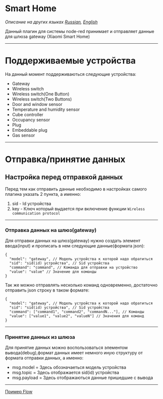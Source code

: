 # Smart Home
*Описание на других языках [Russian](README.md), [English](README.en-US.md)*

Данный плагин для системы node-red принимает и отправляет данные для шлюза gateway (Xiaomi Smart Home)
****
# Поддерживаемые устройства
На данный момент поддерживаються следующие устройства:
- Gateway
- Wireless switch
- Wireless switch(One Button)
- Wireless switch(Two Buttons)
- Door and window sensor
- Temperature and humidity sensor
- Cube controller
- Occupancy sensor
- Plug
- Embeddable plug
- Gas sensor
****
# Отправка/принятие данных
## Настройка перед отправкой данных
Перед тем как отправить данные необходимо в настройках самого плагина указать 2 пункта, а именно:
1. sid - Id устройства
2. key - Ключ который выдается при включение функции `Wireless communication protocol`
****
### Отправка данных на шлюз(gateway)
Для отправки данных на шлюз(gateway) нужно создать элемент ввода(input) и прописать в нем следующие данные(формата json):
```
{
  "model": "gateway", // Модель устройства к которой надо обратиться
  "sid": "sid(id) устройства", // Sid устройства
  "command": "command", // Команда для отправки на устройство
  "value": "value" // Значение для команды
}
```
Так же можно отправлять несколько команд одновременно, достаточно отправить json строку в таком формате:
```
{
  "model": "gateway", // Модель устройства к которой надо обратиться 
  "sid": "sid(id) устройства", // Sid устройства 
  "command": ["command1", "command2", "commandN..."], // Команды
  "value": ["value1", "value2", "valueN"] // Значения для команд
}
```
****
### Принятие данных из шлюза
Для принятие данных можно воспользоваться элементом вывода(debug),формат данных имеет немного иную структуру от формата отправки данных, а именно:
- msg.model =  Здесь обозначаеться модель устройства
- msg.topic = Здесь отображается sid(id) устройства
- msg.payload = Здесь отображаються данные пришедшие с вывода
****
[Пример Flow](https://flows.nodered.org/flow/a35d538fcb9be04fcc2f2fcfc88ed9b3)